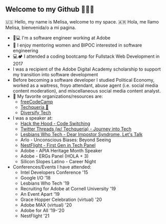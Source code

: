 ## Welcome to my Github 👩🏻‍💻

🇺🇸 Hello, my name is Melisa, welcome to my space. 
🇦🇷 Hola, me llamo Melisa, bienvenida/o a mi pagina.

- 🎨💻  I'm a software engineer working at Adobe 
- 💌  I enjoy mentoring women and BIPOC interested in software engineering
- 💻🏕  I attended a coding bootcamp for Fullstack Web Development in 2017
- I was a recipient of the Adobe Digital Academy scholarship to support my transition into software development
- Before becoming a software developer I studied Political Economy, worked as a waitress, froyo attendant, abuse agent (i.e. social media content moderation), and miscellaneous social media content analyst. 
- 💎  My favorite organizations/resources are:
    - [freeCodeCamp](https://www.freecodecamp.org/)
    - [Techqueria 🌮](https://techqueria.org/)
    - [Diversify Tech](https://www.diversifytech.co/)
- I was a speaker at:
    - [Hack the Hood - Code Switching](https://www.linkedin.com/posts/hackthehood_codeswitch-techprofessionals-activity-6543920535993139200-gJ7A)
    - [Twitter Threads (w/ Techqueria) - Journey into Tech](https://www.youtube.com/watch?v=MVPvWQS_08E&ab_channel=Techqueria)
    - [Lesbians Who Tech - Dear Impostor Syndrome, Let's Talk](https://www.youtube.com/watch?v=6FYreQemhP8&t=14s&ab_channel=MelisaIm)
    - Arlo - Unconscious Biases: Beyond Seeing
    - [NestFlight - First Gen in Tech Panel](https://www.youtube.com/watch?v=gjT7g3FlmYw&ab_channel=DigitalNEST)
    - Adobe - APIA Heritage Month Speaker
    - Adobe - ERGs Panel (HOLA + 3) 
    - Silicon Slopes Latino - Career Night
- Conferences/Events I have attended:
    - Intel Developers Conference '15
    - Google I/O '18
    - Lesbians Who Tech '19
    - Recruiting for Adobe at Cornell University '19
    - An Event Apart '19
    - Grace Hopper Celebration (virtual) '20
    - Adobe MAX (virtual) '20
    - Adobe for All '19-'20
    - NestFlight '21


